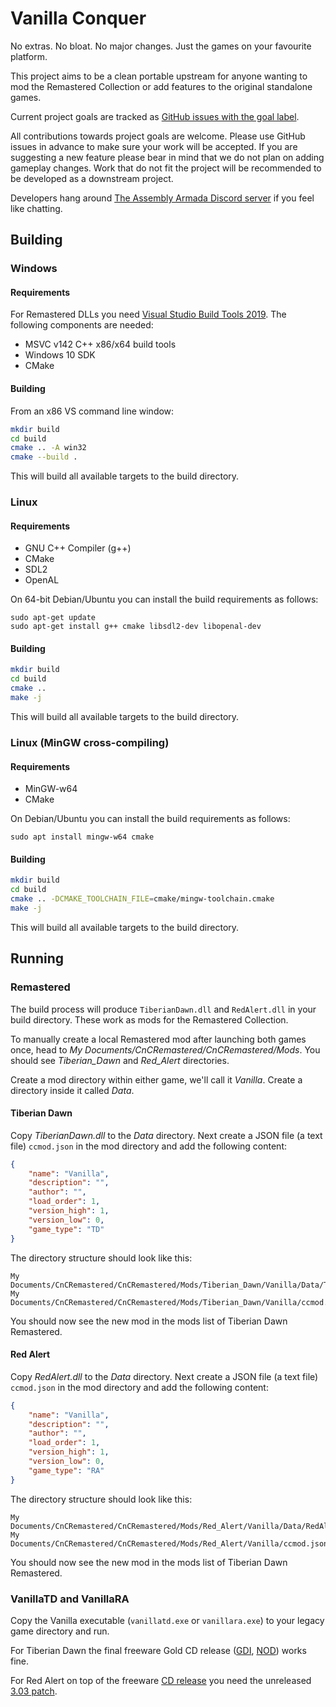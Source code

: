 # Vanilla Conquer
No extras. No bloat. No major changes. Just the games on your favourite platform.

This project aims to be a clean portable upstream for anyone wanting to mod the Remastered Collection or add features to the original standalone games.

Current project goals are tracked as [GitHub issues with the goal label](https://github.com/Vanilla-Conquer/Vanilla-Conquer/issues?q=is%3Aissue+is%3Aopen+label%3Agoal).

All contributions towards project goals are welcome.
Please use GitHub issues in advance to make sure your work will be accepted.
If you are suggesting a new feature please bear in mind that we do not plan on adding gameplay changes.
Work that do not fit the project will be recommended to be developed as a downstream project.

Developers hang around [The Assembly Armada Discord server](https://discord.gg/UnWK2Tw) if you feel like chatting.

## Building

### Windows

#### Requirements
For Remastered DLLs you need [Visual Studio Build Tools 2019](https://visualstudio.microsoft.com/visual-cpp-build-tools/).
The following components are needed:

 - MSVC v142 C++ x86/x64 build tools
 - Windows 10 SDK
 - CMake

#### Building

From an x86 VS command line window:

```sh
mkdir build
cd build
cmake .. -A win32
cmake --build .
```

This will build all available targets to the build directory.

### Linux

#### Requirements

- GNU C++ Compiler (g++)
- CMake
- SDL2
- OpenAL

On 64-bit Debian/Ubuntu you can install the build requirements as follows:

```
sudo apt-get update
sudo apt-get install g++ cmake libsdl2-dev libopenal-dev
```

#### Building

```sh
mkdir build
cd build
cmake ..
make -j
```

This will build all available targets to the build directory.

### Linux (MinGW cross-compiling)

#### Requirements

- MinGW-w64
- CMake

On Debian/Ubuntu you can install the build requirements as follows:

```
sudo apt install mingw-w64 cmake
```

#### Building

```sh
mkdir build
cd build
cmake .. -DCMAKE_TOOLCHAIN_FILE=cmake/mingw-toolchain.cmake
make -j
```

This will build all available targets to the build directory.

## Running

### Remastered

The build process will produce `TiberianDawn.dll` and `RedAlert.dll` in your build directory.
These work as mods for the Remastered Collection.

To manually create a local Remastered mod after launching both games once, head to _My Documents/CnCRemastered/CnCRemastered/Mods_.
You should see _Tiberian\_Dawn_ and _Red\_Alert_ directories.

Create a mod directory within either game, we'll call it _Vanilla_. Create a directory inside it called _Data_.

#### Tiberian Dawn

Copy _TiberianDawn.dll_ to the _Data_ directory. Next create a JSON file (a text file) `ccmod.json` in the mod directory and add the following content:

```json
{
    "name": "Vanilla",
    "description": "",
    "author": "",
    "load_order": 1,
    "version_high": 1,
    "version_low": 0,
    "game_type": "TD"
}
```

The directory structure should look like this:

    My Documents/CnCRemastered/CnCRemastered/Mods/Tiberian_Dawn/Vanilla/Data/TiberianDawn.dll
    My Documents/CnCRemastered/CnCRemastered/Mods/Tiberian_Dawn/Vanilla/ccmod.json

You should now see the new mod in the mods list of Tiberian Dawn Remastered.

#### Red Alert

Copy _RedAlert.dll_ to the _Data_ directory. Next create a JSON file (a text file) `ccmod.json` in the mod directory and add the following content:

```json
{
    "name": "Vanilla",
    "description": "",
    "author": "",
    "load_order": 1,
    "version_high": 1,
    "version_low": 0,
    "game_type": "RA"
}
```

The directory structure should look like this:

    My Documents/CnCRemastered/CnCRemastered/Mods/Red_Alert/Vanilla/Data/RedAlert.dll
    My Documents/CnCRemastered/CnCRemastered/Mods/Red_Alert/Vanilla/ccmod.json

You should now see the new mod in the mods list of Tiberian Dawn Remastered.

### VanillaTD and VanillaRA

Copy the Vanilla executable (`vanillatd.exe` or `vanillara.exe`) to your legacy game directory and run.

For Tiberian Dawn the final freeware Gold CD release ([GDI](https://www.fileplanet.com/archive/p-63497/Command-Conquer-Gold), [NOD](https://www.fileplanet.com/archive/p-8778/Command-Conquer-Gold)) works fine.

For Red Alert on top of the freeware [CD release](https://web.archive.org/web/20080901183216/http://www.ea.com/redalert/news-detail.jsp?id=62) you need the unreleased [3.03 patch](https://www.moddb.com/games/cc-red-alert/downloads/red-alert-303-beta-english-patch).
